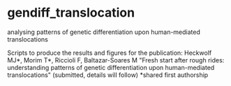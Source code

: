 # gendiff_translocation
analysing patterns of genetic differentiation upon human-mediated translocations

Scripts to produce the results and figures for the publication:
Heckwolf MJ*, Morim T*, Riccioli F, Baltazar-Soares M "Fresh start after rough rides: understanding patterns of genetic differentiation upon human-mediated translocations" (submitted, details will follow)
*shared first authorship
